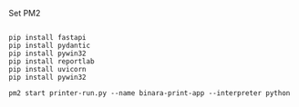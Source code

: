 Set PM2 
```shell

pip install fastapi
pip install pydantic
pip install pywin32
pip install reportlab
pip install uvicorn
pip install pywin32
```

```pm2 start printer-run.py --name binara-print-app --interpreter python```
